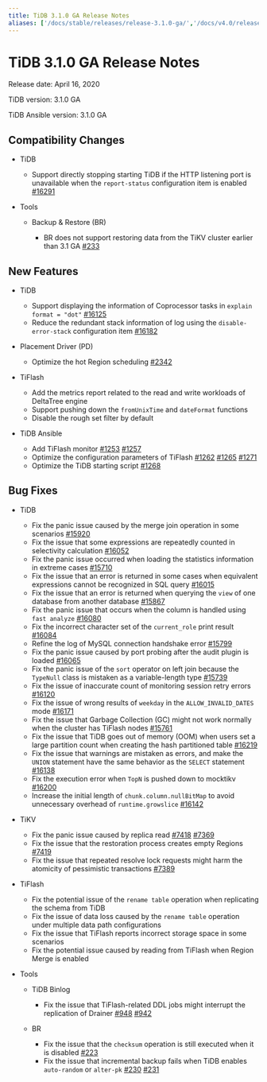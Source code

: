 ```yaml
---
title: TiDB 3.1.0 GA Release Notes
aliases: ['/docs/stable/releases/release-3.1.0-ga/','/docs/v4.0/releases/release-3.1.0-ga/','/docs/stable/releases/3.1.0-ga/']
---
```


# TiDB 3.1.0 GA Release Notes

Release date: April 16, 2020

TiDB version: 3.1.0 GA

TiDB Ansible version: 3.1.0 GA

## Compatibility Changes

+ TiDB

    - Support directly stopping starting TiDB if the HTTP listening port is unavailable when the `report-status` configuration item is enabled [#16291](https://github.com/pingcap/tidb/pull/16291)

+ Tools

    - Backup & Restore (BR)

        * BR does not support restoring data from the TiKV cluster earlier than 3.1 GA [#233](https://github.com/pingcap/br/pull/233)

## New Features

+ TiDB

    - Support displaying the information of Coprocessor tasks in `explain format = "dot"` [#16125](https://github.com/pingcap/tidb/pull/16125)
    - Reduce the redundant stack information of log using the `disable-error-stack` configuration item [#16182](https://github.com/pingcap/tidb/pull/16182)

+ Placement Driver (PD)

    - Optimize the hot Region scheduling [#2342](https://github.com/pingcap/pd/pull/2342)

+ TiFlash

    - Add the metrics report related to the read and write workloads of DeltaTree engine
    - Support pushing down the `fromUnixTime` and `dateFormat` functions
    - Disable the rough set filter by default

+ TiDB Ansible

    - Add TiFlash monitor [#1253](https://github.com/pingcap/tidb-ansible/pull/1253) [#1257](https://github.com/pingcap/tidb-ansible/pull/1257)
    - Optimize the configuration parameters of TiFlash [#1262](https://github.com/pingcap/tidb-ansible/pull/1262) [#1265](https://github.com/pingcap/tidb-ansible/pull/1265) [#1271](https://github.com/pingcap/tidb-ansible/pull/1271)
    - Optimize the TiDB starting script [#1268](https://github.com/pingcap/tidb-ansible/pull/1268)

## Bug Fixes

+ TiDB

    - Fix the panic issue caused by the merge join operation in some scenarios [#15920](https://github.com/pingcap/tidb/pull/15920)
    - Fix the issue that some expressions are repeatedly counted in selectivity calculation [#16052](https://github.com/pingcap/tidb/pull/16052)
    - Fix the panic issue occurred when loading the statistics information in extreme cases [#15710](https://github.com/pingcap/tidb/pull/15710)
    - Fix the issue that an error is returned in some cases when equivalent expressions cannot be recognized in SQL query [#16015](https://github.com/pingcap/tidb/pull/16015)
    - Fix the issue that an error is returned when querying the `view` of one database from another database [#15867](https://github.com/pingcap/tidb/pull/15867)
    - Fix the panic issue that occurs when the column is handled using `fast analyze` [#16080](https://github.com/pingcap/tidb/pull/16080)
    - Fix the incorrect character set of the `current_role` print result [#16084](https://github.com/pingcap/tidb/pull/16084)
    - Refine the log of MySQL connection handshake error [#15799](https://github.com/pingcap/tidb/pull/15799)
    - Fix the panic issue caused by port probing after the audit plugin is loaded [#16065](https://github.com/pingcap/tidb/pull/16065)
    - Fix the panic issue of the `sort` operator on left join because the `TypeNull` class is mistaken as a variable-length type [#15739](https://github.com/pingcap/tidb/pull/15739)
    - Fix the issue of inaccurate count of monitoring session retry errors [#16120](https://github.com/pingcap/tidb/pull/16120)
    - Fix the issue of wrong results of `weekday` in the `ALLOW_INVALID_DATES` mode [#16171](https://github.com/pingcap/tidb/pull/16171)
    - Fix the issue that Garbage Collection (GC) might not work normally when the cluster has TiFlash nodes [#15761](https://github.com/pingcap/tidb/pull/15761)
    - Fix the issue that TiDB goes out of memory (OOM) when users set a large partition count when creating the hash partitioned table [#16219](https://github.com/pingcap/tidb/pull/16219)
    - Fix the issue that warnings are mistaken as errors, and make the `UNION` statement have the same behavior as the `SELECT` statement [#16138](https://github.com/pingcap/tidb/pull/16138)
    - Fix the execution error when `TopN` is pushed down to mocktikv [#16200](https://github.com/pingcap/tidb/pull/16200)
    - Increase the initial length of `chunk.column.nullBitMap` to avoid unnecessary overhead of `runtime.growslice` [#16142](https://github.com/pingcap/tidb/pull/16142)

+ TiKV

    - Fix the panic issue caused by replica read [#7418](https://github.com/tikv/tikv/pull/7418) [#7369](https://github.com/tikv/tikv/pull/7369)
    - Fix the issue that the restoration process creates empty Regions [#7419](https://github.com/tikv/tikv/pull/7419)
    - Fix the issue that repeated resolve lock requests might harm the atomicity of pessimistic transactions [#7389](https://github.com/tikv/tikv/pull/7389)

+ TiFlash

    - Fix the potential issue of the `rename table` operation when replicating the schema from TiDB
    - Fix the issue of data loss caused by the `rename table` operation under multiple data path configurations
    - Fix the issue that TiFlash reports incorrect storage space in some scenarios
    - Fix the potential issue caused by reading from TiFlash when Region Merge is enabled

+ Tools

    - TiDB Binlog

        * Fix the issue that TiFlash-related DDL jobs might interrupt the replication of Drainer [#948](https://github.com/pingcap/tidb-binlog/pull/948) [#942](https://github.com/pingcap/tidb-binlog/pull/942)

    - BR

        * Fix the issue that the `checksum` operation is still executed when it is disabled [#223](https://github.com/pingcap/br/pull/223)
        * Fix the issue that incremental backup fails when TiDB enables `auto-random` or `alter-pk` [#230](https://github.com/pingcap/br/pull/230) [#231](https://github.com/pingcap/br/pull/231)
